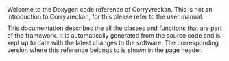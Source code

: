 <div style="max-width: 1000px; margin-bottom: 10px">
Welcome to the Doxygen code reference of Corryvreckan. This is not an introduction to Corryvreckan, for this please refer to the user manual.
</div>

<div style="max-width: 1000px; margin-bottom: 10px">
This documentation describes the all the classes and functions that are part of the framework. It is automatically generated from the source code and is kept up to date with the latest changes to the software. The corresponding version where this reference belongs to is shown in the page header.
</div>
